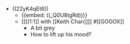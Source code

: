 - ((22yK4qEt6))
    - {{embed: ((_Q0U8tgRd))}}
    - [[[[1:1]] with [[Keith Chan]]]] #[[GOGOX]]
        - A bit grey
        - How to lift up his mood?
